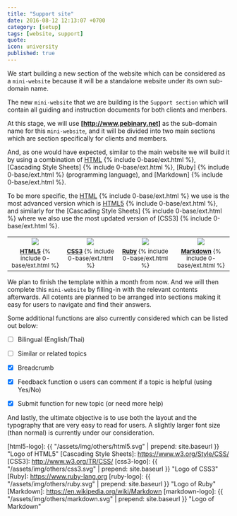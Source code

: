 ```yaml
---
title: "Support site"
date: 2016-08-12 12:13:07 +0700
category: [setup]
tags: [website, support]
quote:
icon: university
published: true
---
```


We start building a new section of the website which can be considered as a `mini-website` because it will be a standalone website under its own sub-domain name.

The new `mini-website` that we are building is the `Support section` which will contain all guiding and instruction documents for both clients and menbers.

At this stage, we will use __[http://www.pebinary.net]__ as the sub-domain name for this `mini-website`, and it will be divided into two main sections which are section specifically for clients and members.

And, as one would have expected, similar to the main website we will build it by using a combination of [HTML] {% include 0-base/ext.html %}, [Cascading Style Sheets] {% include 0-base/ext.html %}, [Ruby] {% include 0-base/ext.html %} (programming language), and [Markdown] {% include 0-base/ext.html %}.

To be more specific, the [HTML] {% include 0-base/ext.html %} we use is the most advanced version which is [HTML5] {% include 0-base/ext.html %}, and similarly for the [Cascading Style Sheets] {% include 0-base/ext.html %} where we also use the most updated version of [CSS3] {% include 0-base/ext.html %}.

<table class="table table-striped" width="80%" border="0">
  <tr>
    <td align="center"><img src="{{ "/assets/img/others/html5.svg" | prepend: site.baseurl }}" class="img-thumbnail"></td>
    <td align="center"><img src="{{ "/assets/img/others/css3.svg" | prepend: site.baseurl }}" class="img-thumbnail"></td>
    <td align="center"><img src="{{ "/assets/img/others/ruby.svg" | prepend: site.baseurl }}" class="img-thumbnail"></td>
    <td align="center"><img src="{{ "/assets/img/others/markdown.svg" | prepend: site.baseurl }}" class="img-thumbnail"></td>
  </tr>
  <tr>
    <td align="center"><small><a href="http://www.w3.org/TR/html5/"><strong>HTML5</strong></a> {% include 0-base/ext.html %}</small></td>
    <td align="center"><small><a href="http://www.w3.org/TR/CSS/"><strong>CSS3</strong></a> {% include 0-base/ext.html %}</small></td>
    <td align="center"><small><a href="https://www.ruby-lang.org"><strong>Ruby</strong></a> {% include 0-base/ext.html %}</small></td>
    <td align="center"><small><a href="https://en.wikipedia.org/wiki/Markdown"><strong>Markdown</strong></a> {% include 0-base/ext.html %}</small></td>
  </tr>
</table>

<!--more-->

We plan to finish the template within a month from now. And we will then complete this `mini-website` by filling-in with the relevant contents afterwards. All cotents are planned to be arranged into sections making it easy for users to navigate and find their answers.

Some additional functions are also currently considered which can be listed out below:

- [ ] Bilingual (English/Thai)
- [ ] Similar or related topics
- [x] Breadcrumb
- [x] Feedback function o users can comment if a topic is helpful (using Yes/No)
- [x] Submit function for new topic (or need more help)


And lastly, the ultimate objective is to use both the layout and the typography that are very easy to read for users. A slightly larger font size (than normal) is currently under our consideration.


[http://www.pebinary.net]: http://www.pebinary.net
[HTML]: https://www.w3.org/html/
[HTML5]: http://www.w3.org/TR/html5/
[html5-logo]: {{ "/assets/img/others/html5.svg" | prepend: site.baseurl }} "Logo of HTML5"
[Cascading Style Sheets]: https://www.w3.org/Style/CSS/
[CSS3]: http://www.w3.org/TR/CSS/
[css3-logo]: {{ "/assets/img/others/css3.svg" | prepend: site.baseurl }} "Logo of CSS3"
[Ruby]: https://www.ruby-lang.org
[ruby-logo]: {{ "/assets/img/others/ruby.svg" | prepend: site.baseurl }} "Logo of Ruby"
[Markdown]: https://en.wikipedia.org/wiki/Markdown
[markdown-logo]: {{ "/assets/img/others/markdown.svg" | prepend: site.baseurl }} "Logo of Markdown"
